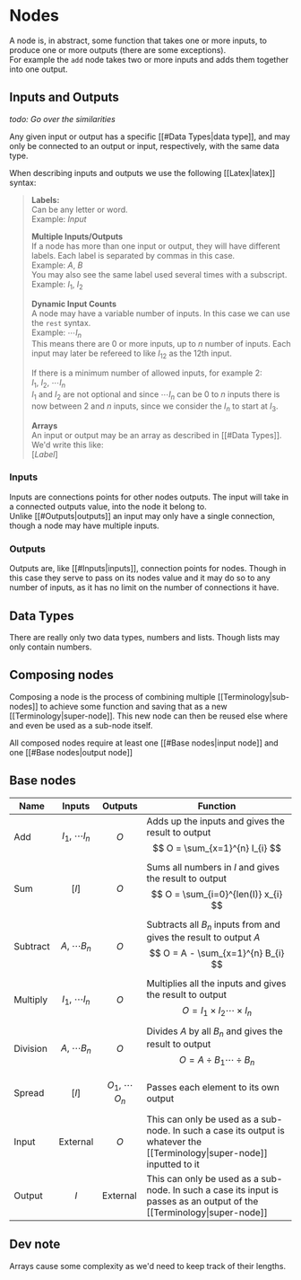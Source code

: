 # Nodes

A node is, in abstract, some function that takes one or more inputs,
to produce one or more outputs (there are some exceptions).  
For example the `add` node takes two or more inputs and adds them
together into one output.

## Inputs and Outputs

*todo: Go over the similarities*

Any given input or output has a specific [[#Data Types|data type]], and may only
be connected to an output or input, respectively, with the same data type.

When describing inputs and outputs we use the following [[Latex|latex]] syntax:

> **Labels:**  
> Can be any letter or word.  
> Example: $Input$
> 
> **Multiple Inputs/Outputs**  
> If a node has more than one input or output, they will have different labels.
> Each label is separated by commas in this case.  
> Example: $A,\ B$  
> You may also see the same label used several times with a subscript.  
> Example: $I_{1},\ I_{2}$
>
> **Dynamic Input Counts**  
> A node may have a variable number of inputs. In this case we can use the
> `rest` syntax.  
> Example: $\cdots I_{n}$  
> This means there are $0$ or more inputs, up to $n$ number of inputs.
> Each input may later be refereed to like $I_{12}$ as the 12th input.
>
> If there is a minimum number of allowed inputs, for example 2:  
> $I_{1},\ I_{2},\ \cdots I_{n}$  
> $I_{1}$ and $I_{2}$ are not optional and since $\cdots I_{n}$ can be $0$
> to $n$ inputs there is now between $2$ and $n$ inputs, since we consider
> the $I_{n}$ to start at $I_{3}$.
>
> **Arrays**  
> An input or output may be an array as described in [[#Data Types]].
> We'd write this like:  
> $[Label]$

### Inputs

Inputs are connections points for other nodes outputs. The input will take in
a connected outputs value, into the node it belong to.  
Unlike [[#Outputs|outputs]] an input may only have a single connection, though a node may
have multiple inputs.

### Outputs

Outputs are, like [[#Inputs|inputs]], connection points for nodes. Though in this
case they serve to pass on its nodes value and it may do so to any number of inputs,
as it has no limit on the number of connections it have.

## Data Types

There are really only two data types, numbers and lists. Though lists may only contain
numbers.

## Composing nodes

Composing a node is the process of combining multiple [[Terminology|sub-nodes]]
to achieve some function and saving that as a new [[Terminology|super-node]].
This new node can then be reused else where and even be used as a sub-node itself.

All composed nodes require at least one [[#Base nodes|input node]] and one
[[#Base nodes|output node]]

## Base nodes

| Name     | Inputs                     | Outputs                    | Function                                                                                                                  |
| -------- | -------------------------- | -------------------------- | ------------------------------------------------------------------------------------------------------------------------- |
| Add      | $$ I_{1},\ \cdots I_{n} $$ | $$ O $$                    | Adds up the inputs and gives the result to output $$ O = \sum_{x=1}^{n} I_{i} $$                                          |
| Sum      | $$ [I] $$                  | $$ O $$                    | Sums all numbers in $I$ and gives the result to output $$ O = \sum_{i=0}^{len(I)} x_{i} $$                                |
| Subtract | $$ A,\ \cdots B_{n} $$     | $$ O $$                    | Subtracts all $B_{n}$ inputs from and gives the result to output $A$ $$ O = A - \sum_{x=1}^{n} B_{i} $$                   |
| Multiply | $$ I_{1},\ \cdots I_{n} $$ | $$ O $$                    | Multiplies all the inputs and gives the result to output $$ O = I_{1}\times I_{2} \cdots \times I_{n} $$                  |
| Division | $$ A,\ \cdots B_{n} $$     | $$ O $$                    | Divides $A$ by all $B_{n}$ and gives the result to output $$ O = A\div B_{1} \cdots \div B_{n} $$                         |
| Spread   | $$ [I] $$                  | $$ O_{1},\ \cdots O_{n} $$ | Passes each element to its own output                                                                                     |
| Input    | External                   | $$ O $$                    | This can only be used as a sub-node. In such a case its output is whatever the [[Terminology\|super-node]] inputted to it |
| Output   | $$ I $$                    | External                   | This can only be used as a sub-node. In such a case its input is passes as an output of the [[Terminology\|super-node]]   | 

## Dev note
 
 Arrays cause some complexity as we'd need to keep track of their lengths.
